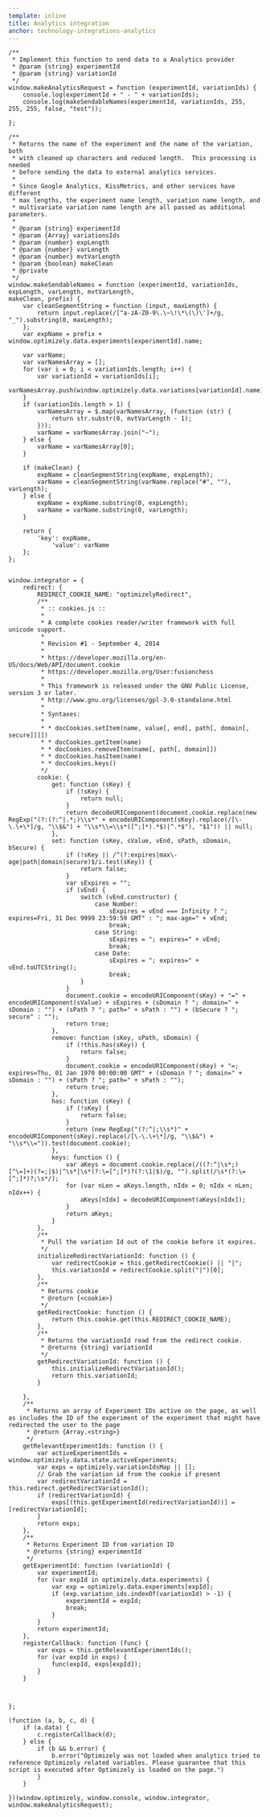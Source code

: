 ```yaml
---
template: inline
title: Analytics integration
anchor: technology-integrations-analytics
---
```


    /**
     * Implement this function to send data to a Analytics provider
     * @param {string} experimentId
     * @param {string} variationId
     */
    window.makeAnalyticsRequest = function (experimentId, variationIds) {
        console.log(experimentId + " - " + variationIds);
        console.log(makeSendableNames(experimentId, variationIds, 255, 255, 255, false, "test"));

    };

    /**
     * Returns the name of the experiment and the name of the variation, both
     * with cleaned up characters and reduced length.  This processing is needed
     * before sending the data to external analytics services.
     *
     * Since Google Analytics, KissMetrics, and other services have different
     * max lengths, the experiment name length, variation name length, and
     * multivariate variation name length are all passed as additional parameters.
     *
     * @param {string} experimentId
     * @param {Array} variationsIds
     * @param {number} expLength
     * @param {number} varLength
     * @param {number} mvtVarLength
     * @param {boolean} makeClean
     * @private
     */
    window.makeSendableNames = function (experimentId, variationIds,
    expLength, varLength, mvtVarLength,
    makeClean, prefix) {
        var cleanSegmentString = function (input, maxLength) {
            return input.replace(/[^a-zA-Z0-9\.\~\!\*\(\)\']+/g, "_").substring(0, maxLength);
        };
        var expName = prefix + window.optimizely.data.experiments[experimentId].name;

        var varName;
        var varNamesArray = [];
        for (var i = 0; i < variationIds.length; i++) {
            var variationId = variationIds[i];
            varNamesArray.push(window.optimizely.data.variations[variationId].name);
        }
        if (variationIds.length > 1) {
            varNamesArray = $.map(varNamesArray, (function (str) {
                return str.substr(0, mvtVarLength - 1);
            }));
            varName = varNamesArray.join("~");
        } else {
            varName = varNamesArray[0];
        }

        if (makeClean) {
            expName = cleanSegmentString(expName, expLength);
            varName = cleanSegmentString(varName.replace("#", ""), varLength);
        } else {
            expName = expName.substring(0, expLength);
            varName = varName.substring(0, varLength);
        }

        return {
            'key': expName,
                'value': varName
        };
    };


    window.integrator = {
        redirect: {
            REDIRECT_COOKIE_NAME: "optimizelyRedirect",
            /**
             * :: cookies.js ::  
             *
             * A complete cookies reader/writer framework with full unicode support.
             *
             * Revision #1 - September 4, 2014
             *
             * https://developer.mozilla.org/en-US/docs/Web/API/document.cookie
             * https://developer.mozilla.org/User:fusionchess
             *
             * This framework is released under the GNU Public License, version 3 or later.
             * http://www.gnu.org/licenses/gpl-3.0-standalone.html
             *
             * Syntaxes:
             *
             * * docCookies.setItem(name, value[, end[, path[, domain[, secure]]]])
             * * docCookies.getItem(name)
             * * docCookies.removeItem(name[, path[, domain]])
             * * docCookies.hasItem(name)
             * * docCookies.keys()
             */
            cookie: {
                get: function (sKey) {
                    if (!sKey) {
                        return null;
                    }
                    return decodeURIComponent(document.cookie.replace(new RegExp("(?:(?:^|.*;)\\s*" + encodeURIComponent(sKey).replace(/[\-\.\+\*]/g, "\\$&") + "\\s*\\=\\s*([^;]*).*$)|^.*$"), "$1")) || null;
                },
                set: function (sKey, sValue, vEnd, sPath, sDomain, bSecure) {
                    if (!sKey || /^(?:expires|max\-age|path|domain|secure)$/i.test(sKey)) {
                        return false;
                    }
                    var sExpires = "";
                    if (vEnd) {
                        switch (vEnd.constructor) {
                            case Number:
                                sExpires = vEnd === Infinity ? "; expires=Fri, 31 Dec 9999 23:59:59 GMT" : "; max-age=" + vEnd;
                                break;
                            case String:
                                sExpires = "; expires=" + vEnd;
                                break;
                            case Date:
                                sExpires = "; expires=" + vEnd.toUTCString();
                                break;
                        }
                    }
                    document.cookie = encodeURIComponent(sKey) + "=" + encodeURIComponent(sValue) + sExpires + (sDomain ? "; domain=" + sDomain : "") + (sPath ? "; path=" + sPath : "") + (bSecure ? "; secure" : "");
                    return true;
                },
                remove: function (sKey, sPath, sDomain) {
                    if (!this.has(sKey)) {
                        return false;
                    }
                    document.cookie = encodeURIComponent(sKey) + "=; expires=Thu, 01 Jan 1970 00:00:00 GMT" + (sDomain ? "; domain=" + sDomain : "") + (sPath ? "; path=" + sPath : "");
                    return true;
                },
                has: function (sKey) {
                    if (!sKey) {
                        return false;
                    }
                    return (new RegExp("(?:^|;\\s*)" + encodeURIComponent(sKey).replace(/[\-\.\+\*]/g, "\\$&") + "\\s*\\=")).test(document.cookie);
                },
                keys: function () {
                    var aKeys = document.cookie.replace(/((?:^|\s*;)[^\=]+)(?=;|$)|^\s*|\s*(?:\=[^;]*)?(?:\1|$)/g, "").split(/\s*(?:\=[^;]*)?;\s*/);
                    for (var nLen = aKeys.length, nIdx = 0; nIdx < nLen; nIdx++) {
                        aKeys[nIdx] = decodeURIComponent(aKeys[nIdx]);
                    }
                    return aKeys;
                }
            },
            /**
             * Pull the variation Id out of the cookie before it expires.
             */
            initializeRedirectVariationId: function () {
                var redirectCookie = this.getRedirectCookie() || "|";
                this.variationId = redirectCookie.split("|")[0];
            },
            /**
             * Returns cookie
             * @return {<cookie>}
             */
            getRedirectCookie: function () {
                return this.cookie.get(this.REDIRECT_COOKIE_NAME);
            },
            /**
             * Returns the variationId read from the redirect cookie.
             * @returns {string} variationId
             */
            getRedirectVariationId: function () {
                this.initializeRedirectVariationId();
                return this.variationId;
            }

        },
        /**
         * Returns an array of Experiment IDs active on the page, as well as includes the ID of the experiment of the experiment that might have redirected the user to the page
         * @return {Array.<string>}
         */
        getRelevantExperimentIds: function () {
            var activeExperimentIds = window.optimizely.data.state.activeExperiments;
            var exps = optimizely.variationIdsMap || [];
            // Grab the variation id from the cookie if present
            var redirectVariationId = this.redirect.getRedirectVariationId();
            if (redirectVariationId) {
                exps[(this.getExperimentId(redirectVariationId))] = [redirectVariationId];
            }
            return exps;
        },
        /**
         * Returns Experiment ID from variation ID
         * @returns {string} experimentId
         */
        getExperimentId: function (variationId) {
            var experimentId;
            for (var expId in optimizely.data.experiments) {
                var exp = optimizely.data.experiments[expId];
                if (exp.variation_ids.indexOf(variationId) > -1) {
                    experimentId = expId;
                    break;
                }
            }
            return experimentId;
        },
        registerCallback: function (func) {
            var exps = this.getRelevantExperimentIds();
            for (var expId in exps) {
                func(expId, exps[expId]);
            }
        }



    };

    (function (a, b, c, d) {
        if (a.data) {
            c.registerCallback(d);
        } else {
            if (b && b.error) {
                b.error("Optimizely was not loaded when analytics tried to reference Optimizely related variables. Please guarantee that this script is executed after Optimizely is loaded on the page.")
            }
        }

    })(window.optimizely, window.console, window.integrator, window.makeAnalyticsRequest);

